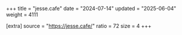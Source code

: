 +++
title = "jesse.cafe"
date = "2024-07-14"
updated = "2025-06-04"
weight = 4111

[extra]
source = "https://jesse.cafe/"
ratio = 72
size = 4
+++
